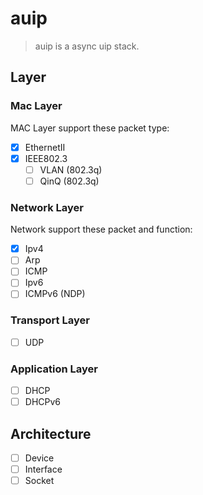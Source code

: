 # auip

> auip is a async uip stack.

## Layer

### Mac Layer

MAC Layer support these packet type:

- [X] EthernetII
- [X] IEEE802.3
  - [ ] VLAN (802.3q)
  - [ ] QinQ (802.3q)

### Network Layer

Network support these packet and function:

- [X] Ipv4
- [ ] Arp
- [ ] ICMP
- [ ] Ipv6
- [ ] ICMPv6 (NDP)

### Transport Layer

- [ ] UDP

### Application Layer

- [ ] DHCP
- [ ] DHCPv6

## Architecture

- [ ] Device
- [ ] Interface
- [ ] Socket
